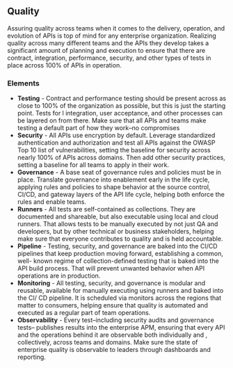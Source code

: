 ## Quality 
Assuring quality across teams when it comes to the delivery, operation, and evolution of APIs is top of mind for any enterprise organization. Realizing quality across many different teams and the APIs they develop takes a significant amount of planning and execution to ensure that there are contract, integration, performance, security, and other types of tests in place across 100% of APIs in operation. 

### Elements 
 

- **Testing** - Contract and performance testing should be present across as close to 100% of the organization as possible, but this is just the starting point. Tests for l integration, user acceptance, and other processes can be layered on from there. Make sure that all APIs and teams make testing a default part of how they work–no compromises 
- **Security** - All APIs use encryption by default. Leverage standardized authentication and authorization and test all APIs against the OWASP Top 10 list of vulnerabilities, setting the baseline for security across nearly 100% of APIs across domains. Then add other security practices, setting a baseline for all teams to apply in their work. 
- **Governance** - A base seat of governance rules and policies must be in place. Translate governance into enablement early in the life cycle, applying rules and policies to shape behavior at the source control, CI/CD, and gateway layers of the API life cycle, helping both enforce the rules and enable teams. 
- **Runners** - All tests are self-contained as collections. They are documented and shareable, but also executable using local and cloud runners. That allows tests to be manually executed by not just QA and developers, but by other technical or business stakeholders, helping make sure that everyone contributes to quality and is held accountable. 
- **Pipeline** - Testing, security, and governance are baked into the CI/CD pipelines that keep production moving forward, establishing a common, well- known regime of collection-defined testing that is baked into the API build process. That will prevent unwanted behavior when API operations are in production. 
- **Monitoring** - All testing, security, and governance is modular and reusable, available for manually executing using runners and baked into the CI/
CD pipeline. It is scheduled via monitors across the regions that matter to consumers, helping ensure that quality is automated and executed as a regular part of team operations. 
- **Observability** - Every test–including security audits and governance tests– publishes results into the enterprise APM, ensuring that every API and the operations behind it are observable both individually and , collectively, across teams and domains. Make sure the state of enterprise quality is observable to leaders through dashboards and reporting. 
 
 
